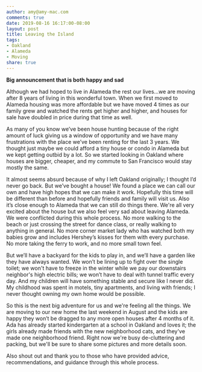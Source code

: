 ```yaml
---
author: amy@amy-mac.com
comments: true
date: 2019-08-16 16:17:00-08:00
layout: post
title: Leaving the Island
tags:
- Oakland
- Alameda
- Moving
share: true
---
```


**Big announcement that is both happy and sad**

Although we had hoped to live in Alameda the rest our lives...we are moving after 8 years of living in this wonderful town. When we first moved to Alameda housing was more affordable but we have moved 4 times as our family grew and watched the rents get higher and higher, and houses for sale have doubled in price during that time as well.

As many of you know we’ve been house hunting because of the right amount of luck giving us a window of opportunity and we have many frustrations with the place we’ve been renting for the last 3 years. We thought just maybe we could afford a tiny house or condo in Alameda but we kept getting outbid by a lot. So we started looking in Oakland where houses are bigger, cheaper, and my commute to San Francisco would stay mostly the same.

It almost seems absurd because of why I left Oakland originally; I thought I’d never go back. But we’ve bought a house! We found a place we can call our own and have high hopes that we can make it work. Hopefully this time will be different than before and hopefully friends and family will visit us. Also it’s close enough to Alameda that we can still do things there. We're all very excited about the house but we also feel very sad about leaving Alameda. We were conflicted during this whole process. No more walking to the beach or just crossing the street for dance class, or really walking to anything in general. No more corner market lady who has watched both my babies grow and includes Hershey’s kisses for them with every purchase. No more taking the ferry to work, and no more small town feel.

But we’ll have a backyard for the kids to play in, and we’ll have a garden like they have always wanted. We won’t be lining up to fight over the single toilet; we won't have to freeze in the winter while we pay our downstairs neighbor's high electric bills; we won’t have to deal with tunnel traffic every day. And my children will have something stable and secure like I never did. My childhood was spent in motels, tiny apartments, and living with friends; I never thought owning my own home would be possible.

So this is the next big adventure for us and we're feeling all the things. We are moving to our new home the last weekend in August and the kids are happy they won’t be dragged to any more open houses after 4 months of it. Ada has already started kindergarten at a school in Oakland and loves it; the girls already made friends with the new neighborhood cats, and they've made one neighborhood friend. Right now we're busy de-cluttering and packing, but we'll be sure to share some pictures and more details soon.

Also shout out and thank you to those who have provided advice, recommendations, and guidance through this whole process.
